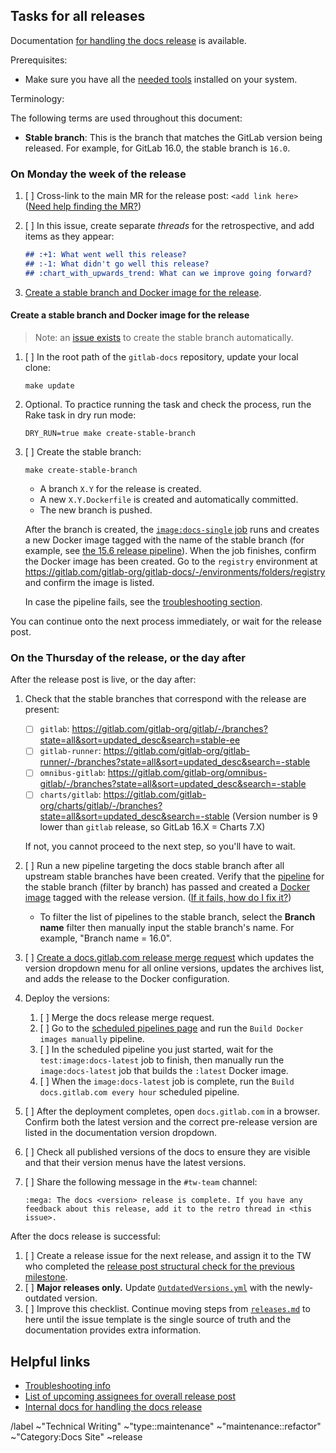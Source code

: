 <!--
SET TITLE TO: docs.gitlab.com release XX.ZZ (month, YYYY)
-->

## Tasks for all releases

Documentation [for handling the docs release](https://gitlab.com/gitlab-org/gitlab-docs/-/blob/main/doc/releases.md) is available.

Prerequisites:

- Make sure you have all the [needed tools](/doc/setup.md) installed on your system.

Terminology:

The following terms are used throughout this document:

- **Stable branch**: This is the branch that matches the GitLab version being released. For example,
  for GitLab 16.0, the stable branch is `16.0`.

### On Monday the week of the release

1. [ ] Cross-link to the main MR for the release post: `<add link here>`
   ([Need help finding the MR?](https://gitlab.com/gitlab-com/www-gitlab-com/-/merge_requests?scope=all&state=opened&label_name%5B%5D=release%20post&label_name%5B%5D=blog%20post))
1. [ ] In this issue, create separate _threads_ for the retrospective, and add items as they appear:

   ```markdown
   ## :+1: What went well this release?
   ## :-1: What didn't go well this release?
   ## :chart_with_upwards_trend: What can we improve going forward?
   ```

1. [Create a stable branch and Docker image for the release](#create-a-stable-branch-and-docker-image-for-the-release).

#### Create a stable branch and Docker image for the release

> Note: an [issue exists](https://gitlab.com/gitlab-org/release-tools/-/issues/533)
> to create the stable branch automatically.

1. [ ] In the root path of the `gitlab-docs` repository, update your local clone:

   ```shell
   make update
   ```

1. Optional. To practice running the task and check the process, run the Rake task in dry run mode:

   ```shell
   DRY_RUN=true make create-stable-branch
   ```

1. [ ] Create the stable branch:

   ```shell
   make create-stable-branch
   ```

   - A branch `X.Y` for the release is created.
   - A new `X.Y.Dockerfile` is created and automatically committed.
   - The new branch is pushed.

   After the branch is created, the
   [`image:docs-single` job](https://gitlab.com/gitlab-org/gitlab-docs/-/blob/7fbb5e1313ebde811877044e87f444a0a283fed4/.gitlab/ci/docker-images.gitlab-ci.yml#L107-129)
   runs and creates a new Docker image tagged with the name of the stable branch
   (for example, see [the 15.6 release pipeline](https://gitlab.com/gitlab-org/gitlab-docs/-/pipelines/702437095)).
   When the job finishes, confirm the Docker image has been created. Go to the `registry` environment at
   <https://gitlab.com/gitlab-org/gitlab-docs/-/environments/folders/registry> and confirm the image
   is listed.

   In case the pipeline fails, see the [troubleshooting section](https://gitlab.com/gitlab-org/gitlab-docs/-/blob/main/doc/releases.md#imagedocs-single-job-fails-when-creating-the-docs-stable-branch).

You can continue onto the next process immediately, or wait for the release post.

### On the Thursday of the release, or the day after

After the release post is live, or the day after:

1. Check that the stable branches that correspond with the release are present:
   - [ ] `gitlab`: <https://gitlab.com/gitlab-org/gitlab/-/branches?state=all&sort=updated_desc&search=stable-ee>
   - [ ] `gitlab-runner`: <https://gitlab.com/gitlab-org/gitlab-runner/-/branches?state=all&sort=updated_desc&search=-stable>
   - [ ] `omnibus-gitlab`: <https://gitlab.com/gitlab-org/omnibus-gitlab/-/branches?state=all&sort=updated_desc&search=-stable>
   - [ ] `charts/gitlab`: <https://gitlab.com/gitlab-org/charts/gitlab/-/branches?state=all&sort=updated_desc&search=-stable> (Version number is 9 lower than `gitlab` release, so GitLab 16.X = Charts 7.X)

   If not, you cannot proceed to the next step, so you'll have to wait.
1. [ ] Run a new pipeline targeting the docs stable branch after all upstream
   stable branches have been created. Verify that the [pipeline](https://gitlab.com/gitlab-org/gitlab-docs/-/pipelines?page=1&scope=all) for the stable branch (filter by branch)
   has passed and created a [Docker image](https://gitlab.com/gitlab-org/gitlab-docs/container_registry/631635?orderBy=NAME&sort=desc&search[]=)
   tagged with the release version. ([If it fails, how do I fix it?](https://gitlab.com/gitlab-org/gitlab-docs/-/blob/main/doc/releases.md#imagedocs-single-job-fails-when-creating-the-docs-stable-branch))
   - To filter the list of pipelines to the stable branch, select the **Branch name** filter then manually input the stable branch's name. For example, "Branch name = 16.0".
1. [ ] [Create a docs.gitlab.com release merge request](https://gitlab.com/gitlab-org/gitlab-docs/-/blob/main/doc/releases.md#create-release-merge-request)
   which updates the version dropdown menu for all online versions, updates the archives list, and adds
   the release to the Docker configuration.
1. Deploy the versions:
   1. [ ] Merge the docs release merge request.
   1. [ ] Go to the [scheduled pipelines page](https://gitlab.com/gitlab-org/gitlab-docs/-/pipeline_schedules)
      and run the `Build Docker images manually` pipeline.
   1. [ ] In the scheduled pipeline you just started, wait for the `test:image:docs-latest` job to finish, then manually run the `image:docs-latest`
      job that builds the `:latest` Docker image.
   1. [ ] When the `image:docs-latest` job is complete, run the `Build docs.gitlab.com every hour` scheduled pipeline.
1. [ ] After the deployment completes, open `docs.gitlab.com` in a browser. Confirm
   both the latest version and the correct pre-release version are listed in the documentation version dropdown.
1. [ ] Check all published versions of the docs to ensure they are visible and that their version menus have the latest versions.
1. [ ] Share the following message in the `#tw-team` channel:

   ```plaintext
   :mega: The docs <version> release is complete. If you have any feedback about this release, add it to the retro thread in <this issue>.
   ```

After the docs release is successful:

1. [ ] Create a release issue for the next release, and assign it to the TW who completed the
   [release post structural check for the previous milestone](https://handbook.gitlab.com/handbook/marketing/blog/release-posts/managers/).
1. [ ] **Major releases only.** Update
   [`OutdatedVersions.yml`](https://gitlab.com/gitlab-org/gitlab/-/blob/master/doc/.vale/gitlab/OutdatedVersions.yml)
   with the newly-outdated version.
1. [ ] Improve this checklist. Continue moving steps from
   [`releases.md`](https://gitlab.com/gitlab-org/gitlab-docs/-/blob/main/doc/releases.md)
   to here until the issue template is the single source of truth and the documentation provides extra information.

## Helpful links

- [Troubleshooting info](https://gitlab.com/gitlab-org/gitlab-docs/-/blob/main/doc/releases.md#troubleshooting)
- [List of upcoming assignees for overall release post](https://handbook.gitlab.com/handbook/marketing/blog/release-posts/managers/)
- [Internal docs for handling the docs release](https://gitlab.com/gitlab-org/gitlab-docs/-/blob/main/doc/releases.md)

/label ~"Technical Writing" ~"type::maintenance" ~"maintenance::refactor" ~"Category:Docs Site" ~release
